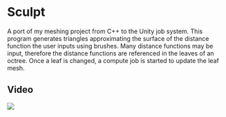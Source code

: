 # Sculpt

A port of my meshing project from C++ to the Unity job system. This program generates triangles approximating the surface of the distance function the user inputs using brushes. Many distance functions may be input, therefore the distance functions are referenced in the leaves of an octree. Once a leaf is changed, a compute job is started to update the leaf mesh.


## **Video**

[![](http://img.youtube.com/vi/PMKJSMjiwCs/0.jpg)](http://www.youtube.com/watch?v=5ASgckoEO3E)

